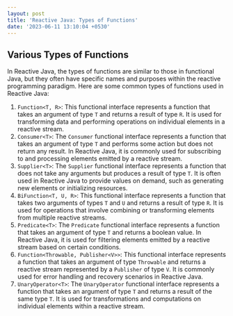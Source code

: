 ```yaml
---
layout: post
title: 'Reactive Java: Types of Functions'
date: '2023-06-11 13:10:04 +0530'
---
```


## Various Types of Functions

In Reactive Java, the types of functions are similar to those in functional Java, but they often have specific names and purposes within the reactive programming paradigm. Here are some common types of functions used in Reactive Java:

1. `Function<T, R>`: This functional interface represents a function that takes an argument of type `T` and returns a result of type `R`. It is used for transforming data and performing operations on individual elements in a reactive stream.
2. `Consumer<T>`: The `Consumer` functional interface represents a function that takes an argument of type `T` and performs some action but does not return any result. In Reactive Java, it is commonly used for subscribing to and processing elements emitted by a reactive stream.
3. `Supplier<T>`: The `Supplier` functional interface represents a function that does not take any arguments but produces a result of type `T`. It is often used in Reactive Java to provide values on demand, such as generating new elements or initializing resources.
4. `BiFunction<T, U, R>`: This functional interface represents a function that takes two arguments of types `T` and `U` and returns a result of type `R`. It is used for operations that involve combining or transforming elements from multiple reactive streams.
5. `Predicate<T>`: The `Predicate` functional interface represents a function that takes an argument of type `T` and returns a boolean value. In Reactive Java, it is used for filtering elements emitted by a reactive stream based on certain conditions.
6. `Function<Throwable, Publisher<V>>`: This functional interface represents a function that takes an argument of type `Throwable` and returns a reactive stream represented by a `Publisher` of type `V`. It is commonly used for error handling and recovery scenarios in Reactive Java.
7. `UnaryOperator<T>`: The `UnaryOperator` functional interface represents a function that takes an argument of type `T` and returns a result of the same type `T`. It is used for transformations and computations on individual elements within a reactive stream.